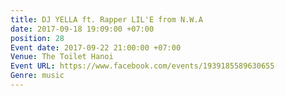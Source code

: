 ```yaml
---
title: DJ YELLA ft. Rapper LIL'E from N.W.A
date: 2017-09-18 19:09:00 +07:00
position: 28
Event date: 2017-09-22 21:00:00 +07:00
Venue: The Toilet Hanoi
Event URL: https://www.facebook.com/events/1939185589630655
Genre: music
---
```


